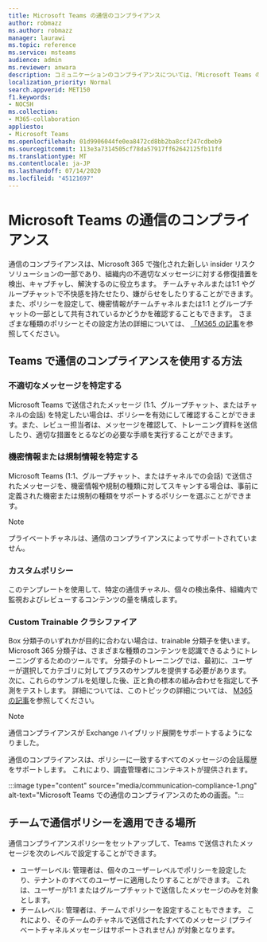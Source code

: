 ```yaml
---
title: Microsoft Teams の通信のコンプライアンス
author: robmazz
ms.author: robmazz
manager: laurawi
ms.topic: reference
ms.service: msteams
audience: admin
ms.reviewer: anwara
description: コミュニケーションのコンプライアンスについては、「Microsoft Teams の観点からの insider リスクソリューションセットの一部 (M365 通信のコンプライアンス機能の一部)」をご覧ください。
localization_priority: Normal
search.appverid: MET150
f1.keywords:
- NOCSH
ms.collection:
- M365-collaboration
appliesto:
- Microsoft Teams
ms.openlocfilehash: 01d9906044fe0ea8472cd8bb2ba8ccf247cdbeb9
ms.sourcegitcommit: 113e3a7314505cf78da57917ff62642125fb11fd
ms.translationtype: MT
ms.contentlocale: ja-JP
ms.lasthandoff: 07/14/2020
ms.locfileid: "45121697"
---
```

# <a name="communication-compliance-for-microsoft-teams"></a>Microsoft Teams の通信のコンプライアンス

通信のコンプライアンスは、Microsoft 365 で強化された新しい insider リスクソリューションの一部であり、組織内の不適切なメッセージに対する修復措置を検出、キャプチャし、解決するのに役立ちます。 チームチャネルまたは1:1 やグループチャットで不快感を持たせたり、嫌がらせをしたりすることができます。 また、ポリシーを設定して、機密情報がチームチャネルまたは1:1 とグループチャットの一部として共有されているかどうかを確認することもできます。 さまざまな種類のポリシーとその設定方法の詳細については、 [「M365 の記事](https://docs.microsoft.com/microsoft-365/compliance/communication-compliance)を参照してください。

## <a name="how-to-use-communication-compliance-in-teams"></a>Teams で通信のコンプライアンスを使用する方法

### <a name="identify-inappropriate-messages"></a>不適切なメッセージを特定する

Microsoft Teams で送信されたメッセージ (1:1、グループチャット、またはチャネルの会話) を特定したい場合は、ポリシーを有効にして確認することができます。また、レビュー担当者は、メッセージを確認して、トレーニング資料を送信したり、適切な措置をとるなどの必要な手順を実行することができます。

### <a name="identify-sensitive-or-regulatory-information"></a>機密情報または規制情報を特定する

Microsoft Teams (1:1、グループチャット、またはチャネルでの会話) で送信されたメッセージを、機密情報や規制の種類に対してスキャンする場合は、事前に定義された機密または規制の種類をサポートするポリシーを選ぶことができます。

> [!NOTE]
> プライベートチャネルは、通信のコンプライアンスによってサポートされていません。

### <a name="custom-policy"></a>カスタムポリシー

このテンプレートを使用して、特定の通信チャネル、個々の検出条件、組織内で監視およびレビューするコンテンツの量を構成します。

### <a name="custom-trainable-classifier"></a>Custom Trainable クラシファイア

Box 分類子のいずれかが目的に合わない場合は、trainable 分類子を使います。 Microsoft 365 分類子は、さまざまな種類のコンテンツを認識できるようにトレーニングするためのツールです。 分類子のトレーニングでは、最初に、ユーザーが選択してカテゴリに対してプラスのサンプルを提供する必要があります。 次に、これらのサンプルを処理した後、正と負の標本の組み合わせを指定して予測をテストします。 詳細については、このトピックの詳細については、 [M365 の記事](https://docs.microsoft.com/microsoft-365/compliance/classifier-creating-a-trainable-classifier)を参照してください。

> [!NOTE]
> 通信コンプライアンスが Exchange ハイブリッド展開をサポートするようになりました。

通信のコンプライアンスは、ポリシーに一致するすべてのメッセージの会話履歴をサポートします。 これにより、調査管理者にコンテキストが提供されます。

:::image type="content" source="media/communication-compliance-1.png" alt-text="Microsoft Teams での通信のコンプライアンスのための画面。":::

## <a name="where-communication-policies-can-be-applied-in-teams"></a>チームで通信ポリシーを適用できる場所

通信コンプライアンスポリシーをセットアップして、Teams で送信されたメッセージを次のレベルで設定することができます。

- ユーザーレベル: 管理者は、個々のユーザーレベルでポリシーを設定したり、テナントのすべてのユーザーに適用したりすることができます。 これは、ユーザーが1:1 またはグループチャットで送信したメッセージのみを対象とします。
- チームレベル: 管理者は、チームでポリシーを設定することもできます。 これにより、そのチームのチャネルで送信されたすべてのメッセージ (プライベートチャネルメッセージはサポートされません) が対象となります。
